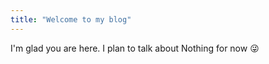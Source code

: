 ```yaml
---
title: "Welcome to my blog"
---
```


I'm glad you are here. I plan to talk about Nothing for now :stuck_out_tongue_winking_eye: 
